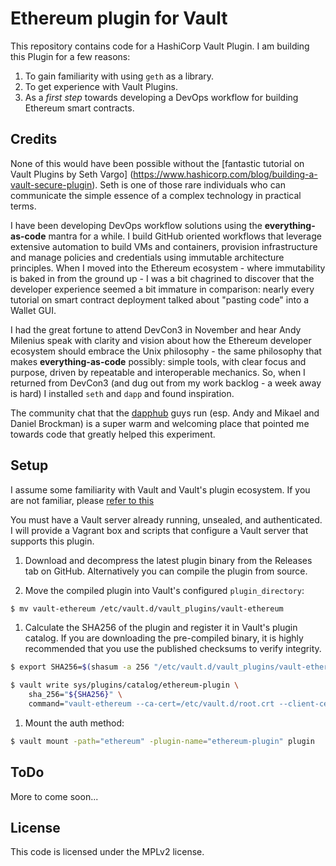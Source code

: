 # Ethereum plugin for Vault

This repository contains code for a HashiCorp Vault Plugin. I am building this Plugin for a few reasons:

1. To gain familiarity with using `geth` as a library.
2. To get experience with Vault Plugins.
3. As a *first step* towards developing a DevOps workflow for building Ethereum smart contracts.

## Credits

None of this would have been possible without the [fantastic tutorial on Vault Plugins by Seth Vargo] (https://www.hashicorp.com/blog/building-a-vault-secure-plugin). Seth is one of those rare individuals who can communicate the simple essence of a complex technology in practical terms.

I have been developing DevOps workflow solutions using the **everything-as-code** mantra for a while. I build GitHub oriented workflows that leverage extensive automation to build VMs and containers, provision infrastructure and manage policies and credentials using immutable architecture principles. When I moved into the Ethereum ecosystem - where immutability is baked in from the ground up - I was a bit chagrined to discover that the developer experience seemed a bit immature in comparison: nearly every tutorial on smart contract deployment talked about "pasting code" into a Wallet GUI.

I had the great fortune to attend DevCon3 in November and hear Andy Milenius speak with clarity and vision about how the Ethereum developer ecosystem should embrace the Unix philosophy - the same philosophy that makes **everything-as-code** possibly: simple tools, with clear focus and purpose, driven by repeatable and interoperable mechanics. So, when I returned from DevCon3 (and dug out from my work backlog - a week away is hard) I installed `seth` and `dapp` and found inspiration.

The community chat that the [dapphub](https://dapphub.com/) guys run (esp. Andy and Mikael and Daniel Brockman) is a super warm and welcoming place that pointed me towards code that greatly helped this experiment.

## Setup

I assume some familiarity with Vault and Vault's plugin
ecosystem. If you are not familiar, please [refer to this](https://www.vaultproject.io/guides/plugin-backends.html)

You must have a Vault server already running, unsealed, and
authenticated. I will provide a Vagrant box and scripts that configure a Vault server that supports this plugin.

1. Download and decompress the latest plugin binary from the Releases tab on
GitHub. Alternatively you can compile the plugin from source.

1. Move the compiled plugin into Vault's configured `plugin_directory`:

  ```sh
  $ mv vault-ethereum /etc/vault.d/vault_plugins/vault-ethereum
  ```

1. Calculate the SHA256 of the plugin and register it in Vault's plugin catalog.
If you are downloading the pre-compiled binary, it is highly recommended that
you use the published checksums to verify integrity.

  ```sh
  $ export SHA256=$(shasum -a 256 "/etc/vault.d/vault_plugins/vault-ethereum" | cut -d' ' -f1)

  $ vault write sys/plugins/catalog/ethereum-plugin \
      sha_256="${SHA256}" \
      command="vault-ethereum --ca-cert=/etc/vault.d/root.crt --client-cert=/etc/vault.d/vault.crt --client-key=/etc/vault.d/vault.key"
  ```

1. Mount the auth method:

  ```sh
  $ vault mount -path="ethereum" -plugin-name="ethereum-plugin" plugin
  ```

## ToDo

More to come soon...

## License

This code is licensed under the MPLv2 license.
